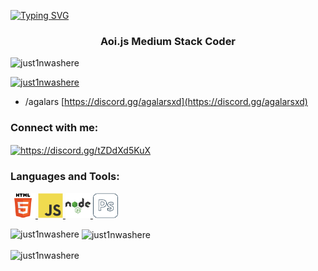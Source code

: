 [![Typing SVG](https://readme-typing-svg.herokuapp.com?font=Fira+Code&pause=1000&color=F70000&random=false&width=435&lines=Profilime+Ho%C5%9F+Geldiniz.+%3C3)](https://git.io/typing-svg)
<h3 align="center">Aoi.js Medium Stack Coder</h3>

<p align="left"> <img src="https://komarev.com/ghpvc/?username=just1nwashere&label=Profile%20views&color=0e75b6&style=flat" alt="just1nwashere" /> </p>

<p align="left"> <a href="https://github.com/ryo-ma/github-profile-trophy"><img src="https://github-profile-trophy.vercel.app/?username=just1nwashere" alt="just1nwashere" /></a> </p>

- /agalars [https://discord.gg/agalarsxd](https://discord.gg/agalarsxd)

<h3 align="left">Connect with me:</h3>
<p align="left">
<a href="https://discord.gg/https://discord.gg/tZDdXd5KuX" target="blank"><img align="center" src="https://raw.githubusercontent.com/rahuldkjain/github-profile-readme-generator/master/src/images/icons/Social/discord.svg" alt="https://discord.gg/tZDdXd5KuX" height="30" width="40" /></a>
</p>

<h3 align="left">Languages and Tools:</h3>
<p align="left"> <a href="https://www.w3.org/html/" target="_blank" rel="noreferrer"> <img src="https://raw.githubusercontent.com/devicons/devicon/master/icons/html5/html5-original-wordmark.svg" alt="html5" width="40" height="40"/> </a> <a href="https://developer.mozilla.org/en-US/docs/Web/JavaScript" target="_blank" rel="noreferrer"> <img src="https://raw.githubusercontent.com/devicons/devicon/master/icons/javascript/javascript-original.svg" alt="javascript" width="40" height="40"/> </a> <a href="https://nodejs.org" target="_blank" rel="noreferrer"> <img src="https://raw.githubusercontent.com/devicons/devicon/master/icons/nodejs/nodejs-original-wordmark.svg" alt="nodejs" width="40" height="40"/> </a> <a href="https://www.photoshop.com/en" target="_blank" rel="noreferrer"> <img src="https://raw.githubusercontent.com/devicons/devicon/master/icons/photoshop/photoshop-line.svg" alt="photoshop" width="40" height="40"/> </a> </p>

<p><img align="left" src="https://github-readme-stats.vercel.app/api/top-langs?username=just1nwashere&show_icons=true&locale=en&layout=compact" alt="just1nwashere" /></p>

<p>&nbsp;<img align="center" src="https://github-readme-stats.vercel.app/api?username=just1nwashere&show_icons=true&locale=en" alt="just1nwashere" /></p>

<p><img align="center" src="https://github-readme-streak-stats.herokuapp.com/?user=just1nwashere&" alt="just1nwashere" /></p>
